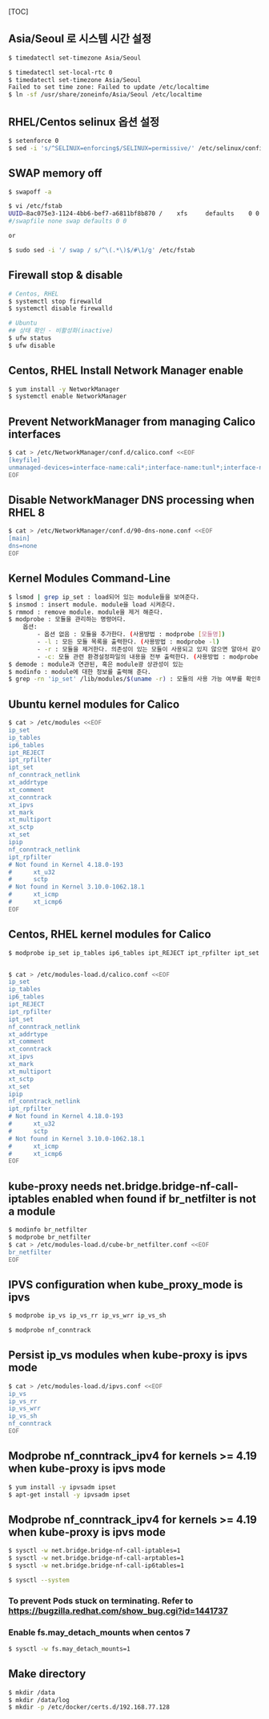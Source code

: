 [TOC]

## Asia/Seoul 로 시스템 시간 설정
```bash
$ timedatectl set-timezone Asia/Seoul

$ timedatectl set-local-rtc 0
$ timedatectl set-timezone Asia/Seoul
Failed to set time zone: Failed to update /etc/localtime
$ ln -sf /usr/share/zoneinfo/Asia/Seoul /etc/localtime
```

## RHEL/Centos selinux 옵션 설정
```bash
$ setenforce 0
$ sed -i 's/^SELINUX=enforcing$/SELINUX=permissive/' /etc/selinux/config
```

## SWAP memory off

```bash
$ swapoff -a

$ vi /etc/fstab
UUID=8ac075e3-1124-4bb6-bef7-a6811bf8b870 /    xfs     defaults    0 0
#/swapfile none swap defaults 0 0

or

$ sudo sed -i '/ swap / s/^\(.*\)$/#\1/g' /etc/fstab
```

## Firewall stop & disable
```bash
# Centos, RHEL
$ systemctl stop firewalld
$ systemctl disable firewalld

# Ubuntu
## 상태 확인 - 비활성화(inactive)
$ ufw status
$ ufw disable

```

## Centos, RHEL Install Network Manager enable
```bash
$ yum install -y NetworkManager
$ systemctl enable NetworkManager
```

## Prevent NetworkManager from managing Calico interfaces
```bash
$ cat > /etc/NetworkManager/conf.d/calico.conf <<EOF
[keyfile]
unmanaged-devices=interface-name:cali*;interface-name:tunl*;interface-name:vxlan.calico
EOF
```

## Disable NetworkManager DNS processing when RHEL 8
```bash
$ cat > /etc/NetworkManager/conf.d/90-dns-none.conf <<EOF
[main]
dns=none
EOF
```

## Kernel Modules Command-Line
```sh
$ lsmod | grep ip_set : load되어 있는 module들을 보여준다.
$ insmod : insert module. module을 load 시켜준다.
$ rmmod : remove module. module을 제거 해준다.
$ modprobe : 모듈을 관리하는 명령어다.
    옵션:
        - 옵션 없음 : 모듈을 추가한다. (사용방법 : modprobe [모듈명])
        - -l : 모든 모듈 목록을 출력한다. (사용방법 : modprobe -l)
        - -r : 모듈을 제거한다. 의존성이 있는 모듈이 사용되고 있지 않으면 알아서 같이 제거한다. (사용방법 : modprobe -r [모듈명]
        - -c: 모듈 관련 환경설정파일의 내용을 전부 출력한다. (사용방법 : modprobe -c)
$ demode : module과 연관된, 혹은 module광 상관성이 있는 
$ modinfo : module에 대한 정보를 출력해 준다.
$ grep -rn 'ip_set' /lib/modules/$(uname -r) : 모듈의 사용 가능 여부를 확인하는 방법
```

## Ubuntu kernel modules for Calico
```bash
$ cat > /etc/modules <<EOF
ip_set
ip_tables
ip6_tables
ipt_REJECT
ipt_rpfilter
ipt_set
nf_conntrack_netlink
xt_addrtype
xt_comment
xt_conntrack
xt_ipvs
xt_mark
xt_multiport
xt_sctp
xt_set
ipip
nf_conntrack_netlink
ipt_rpfilter
# Not found in Kernel 4.18.0-193
#      xt_u32
#      sctp
# Not found in Kernel 3.10.0-1062.18.1
#      xt_icmp
#      xt_icmp6
EOF
```

## Centos, RHEL kernel modules for Calico
```bash
$ modprobe ip_set ip_tables ip6_tables ipt_REJECT ipt_rpfilter ipt_set nf_conntrack_netlink xt_addrtype xt_comment xt_conntrack xt_ipvs xt_mark xt_multiport xt_sctp xt_set ipip nf_conntrack_netlink ipt_rpfilter


$ cat > /etc/modules-load.d/calico.conf <<EOF
ip_set
ip_tables
ip6_tables
ipt_REJECT
ipt_rpfilter
ipt_set
nf_conntrack_netlink
xt_addrtype
xt_comment
xt_conntrack
xt_ipvs
xt_mark
xt_multiport
xt_sctp
xt_set
ipip
nf_conntrack_netlink
ipt_rpfilter
# Not found in Kernel 4.18.0-193
#      xt_u32
#      sctp
# Not found in Kernel 3.10.0-1062.18.1
#      xt_icmp
#      xt_icmp6
EOF
```

## kube-proxy needs net.bridge.bridge-nf-call-iptables enabled when found if br_netfilter is not a module
```bash
$ modinfo br_netfilter
$ modprobe br_netfilter
$ cat > /etc/modules-load.d/cube-br_netfilter.conf <<EOF
br_netfilter
EOF
```

## IPVS configuration when kube_proxy_mode is ipvs
```bash
$ modprobe ip_vs ip_vs_rr ip_vs_wrr ip_vs_sh
```

```bash
$ modprobe nf_conntrack
```


## Persist ip_vs modules when kube-proxy is ipvs mode
```bash
$ cat > /etc/modules-load.d/ipvs.conf <<EOF
ip_vs
ip_vs_rr
ip_vs_wrr
ip_vs_sh
nf_conntrack
EOF
```

## Modprobe nf_conntrack_ipv4 for kernels >= 4.19 when kube-proxy is ipvs mode
```bash
$ yum install -y ipvsadm ipset
$ apt-get install -y ipvsadm ipset
```

## Modprobe nf_conntrack_ipv4 for kernels >= 4.19 when kube-proxy is ipvs mode
```bash
$ sysctl -w net.bridge.bridge-nf-call-iptables=1
$ sysctl -w net.bridge.bridge-nf-call-arptables=1
$ sysctl -w net.bridge.bridge-nf-call-ip6tables=1

$ sysctl --system
```

### To prevent Pods stuck on terminating. Refer to https://bugzilla.redhat.com/show_bug.cgi?id=1441737
### Enable fs.may_detach_mounts when centos 7
```bash
$ sysctl -w fs.may_detach_mounts=1
```

## Make directory
```bash
$ mkdir /data
$ mkdir /data/log
$ mkdir -p /etc/docker/certs.d/192.168.77.128
```